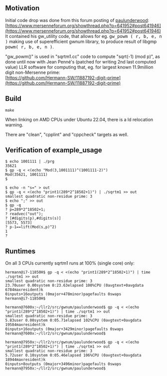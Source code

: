 ## Motivation

Initial code drop was done from this forum posting of [paulunderwood](https://www.mersenneforum.org/member.php?u=156):  
[https://www.mersenneforum.org/showthread.php?p=641952#post641946](https://www.mersenneforum.org/showthread.php?p=641952#post641946)  
It contained his gw_utility code, that allows for eg. <kbd>gw_powm ( r, b, e, n )</kbd> making use of superefficient gwnum library, to produce result of libgmp <kbd>powm( r, b, e, n )</kbd>.

"gw_powm()" is used in "sqrtm1.cc" code to compute "sqrt(-1) (mod p)", as done until now with Jean Penné's (patched for writing 2nd last computed value) LLR software for computing that, eg. for largest known 11.9million digit non-Mersenne prime:  
[https://github.com/Hermann-SW/11887192-digit-prime](https://github.com/Hermann-SW/11887192-digit-prime)

## Build

```
make
```
When linking on AMD CPUs under Ubuntu 22.04, there is a ld relocation warning.

There are "clean", "cpplint" and "cppcheck" targets as well.

## Verification of example_usage
```
$ echo 1001111 | ./prg
35621
$ gp -q < <(echo "Mod(3,1001111)^(1001111-2)")
Mod(35621, 1001111)
$
```

```
$ echo -n "s=" > out
$ gp -q < <(echo "print1(289*2^18502+1)") | ./sqrtm1 >> out
smallest quadratic non-residue prime: 3
$ echo ";" >> out
$ gp -q
? p=289*2^18502+1;
? readvec("out");
? [#digits(p),#digits(s)]
[5573, 5573]
? p-1==lift(Mod(s,p)^2)
1
? 
```

## Runtimes

On all 3 CPUs currently sqrtm1 runs at 100% (single core) only:
```
hermann@i7-11850H$ gp -q < <(echo "print1(289*2^18502+1)") | time ./sqrtm1 >> out
smallest quadratic non-residue prime: 3
23.70user 0.00system 0:23.63elapsed 100%CPU (0avgtext+0avgdata 6784maxresident)k
0inputs+16outputs (0major+478minor)pagefaults 0swaps
hermann@i7-11850H$ 
```

```
hermann@7600x:~/llr2/src/gwnum/paulunderwood$ gp -q < <(echo "print1(289*2^18502+1)") | time ./sqrtm1 >> out
smallest quadratic non-residue prime: 3
5.83user 0.00system 0:05.71elapsed 102%CPU (0avgtext+0avgdata 19584maxresident)k
0inputs+16outputs (0major+3429minor)pagefaults 0swaps
hermann@7600x:~/llr2/src/gwnum/paulunderwood$ 
```

```
hermann@7950x:~/llr2/src/gwnum/paulunderwood$ gp -q < <(echo "print1(289*2^18502+1)") | time ./sqrtm1 >> out
smallest quadratic non-residue prime: 3
5.72user 0.10system 0:05.46elapsed 106%CPU (0avgtext+0avgdata 18944maxresident)k
0inputs+8outputs (0major+3496minor)pagefaults 0swaps
hermann@7950x:~/llr2/src/gwnum/paulunderwood$ 
```
